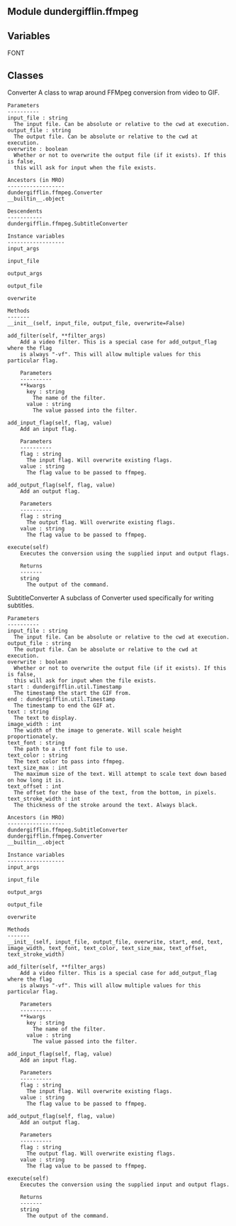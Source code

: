 Module dundergifflin.ffmpeg
---------------------------

Variables
---------
FONT

Classes
-------
Converter 
    A class to wrap around FFMpeg conversion from video to GIF.

    Parameters
    ----------
    input_file : string
      The input file. Can be absolute or relative to the cwd at execution.
    output_file : string
      The output file. Can be absolute or relative to the cwd at execution.
    overwrite : boolean
      Whether or not to overwrite the output file (if it exists). If this is false,
      this will ask for input when the file exists.

    Ancestors (in MRO)
    ------------------
    dundergifflin.ffmpeg.Converter
    __builtin__.object

    Descendents
    -----------
    dundergifflin.ffmpeg.SubtitleConverter

    Instance variables
    ------------------
    input_args

    input_file

    output_args

    output_file

    overwrite

    Methods
    -------
    __init__(self, input_file, output_file, overwrite=False)

    add_filter(self, **filter_args)
        Add a video filter. This is a special case for add_output_flag where the flag
        is always "-vf". This will allow multiple values for this particular flag.

        Parameters
        ----------
        **kwargs
          key : string
            The name of the filter.
          value : string
            The value passed into the filter.

    add_input_flag(self, flag, value)
        Add an input flag.

        Parameters
        ----------
        flag : string
          The input flag. Will overwrite existing flags.
        value : string
          The flag value to be passed to ffmpeg.

    add_output_flag(self, flag, value)
        Add an output flag.

        Parameters
        ----------
        flag : string
          The output flag. Will overwrite existing flags.
        value : string
          The flag value to be passed to ffmpeg.

    execute(self)
        Executes the conversion using the supplied input and output flags.

        Returns
        -------
        string
          The output of the command.

SubtitleConverter 
    A subclass of Converter used specifically for writing subtitles.

    Parameters
    ----------
    input_file : string
      The input file. Can be absolute or relative to the cwd at execution.
    output_file : string
      The output file. Can be absolute or relative to the cwd at execution.
    overwrite : boolean
      Whether or not to overwrite the output file (if it exists). If this is false,
      this will ask for input when the file exists.
    start : dundergifflin.util.Timestamp
      The timestamp the start the GIF from.
    end : dundergifflin.util.Timestamp
      The timestamp to end the GIF at.
    text : string
      The text to display.
    image_width : int
      The width of the image to generate. Will scale height proportionately.
    text_font : string
      The path to a .ttf font file to use.
    text_color : string
      The text color to pass into ffmpeg.
    text_size_max : int
      The maximum size of the text. Will attempt to scale text down based on how long it is.
    text_offset : int
      The offset for the base of the text, from the bottom, in pixels.
    text_stroke_width : int
      The thickness of the stroke around the text. Always black.

    Ancestors (in MRO)
    ------------------
    dundergifflin.ffmpeg.SubtitleConverter
    dundergifflin.ffmpeg.Converter
    __builtin__.object

    Instance variables
    ------------------
    input_args

    input_file

    output_args

    output_file

    overwrite

    Methods
    -------
    __init__(self, input_file, output_file, overwrite, start, end, text, image_width, text_font, text_color, text_size_max, text_offset, text_stroke_width)

    add_filter(self, **filter_args)
        Add a video filter. This is a special case for add_output_flag where the flag
        is always "-vf". This will allow multiple values for this particular flag.

        Parameters
        ----------
        **kwargs
          key : string
            The name of the filter.
          value : string
            The value passed into the filter.

    add_input_flag(self, flag, value)
        Add an input flag.

        Parameters
        ----------
        flag : string
          The input flag. Will overwrite existing flags.
        value : string
          The flag value to be passed to ffmpeg.

    add_output_flag(self, flag, value)
        Add an output flag.

        Parameters
        ----------
        flag : string
          The output flag. Will overwrite existing flags.
        value : string
          The flag value to be passed to ffmpeg.

    execute(self)
        Executes the conversion using the supplied input and output flags.

        Returns
        -------
        string
          The output of the command.
